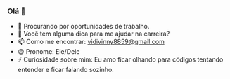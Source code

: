 ### Olá 👋

- 👯 Procurando por oportunidades de trabalho.
- 🤔 Você tem alguma dica para me ajudar na carreira?
- 📫 Como me encontrar: vidivinny8859@gmail.com
- 😄 Pronome: Ele/Dele
- ⚡ Curiosidade sobre mim: Eu amo ficar olhando para códigos tentando entender e ficar falando sozinho.
